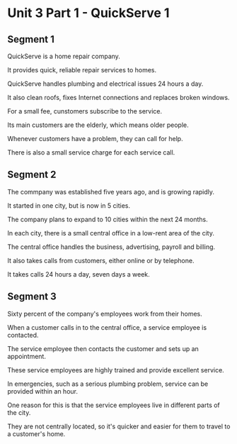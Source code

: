 # Unit 3 Part 1 - QuickServe 1

## Segment 1

QuickServe is a home repair company.

It provides quick, reliable repair services to homes.

QuickServe handles plumbing and electrical issues 24 hours a day.

It also clean roofs, fixes Internet connections and replaces broken windows.

For a small fee, cunstomers subscribe to the service.

Its main customers are the elderly, which means older people.

Whenever customers have a problem, they can call for help.

There is also a small service charge for each service call.


## Segment 2

The commpany was established five years ago, and is growing rapidly.

It started in one city, but is now in 5 cities.

The company plans to expand to 10 cities within the next 24 months.

In each city, there is a small central office in a low-rent area of the city.

The central office handles the business, advertising, payroll and billing.

It also takes calls from customers, either online or by telephone.

It takes calls 24 hours a day, seven days a week.

## Segment 3

Sixty percent of the company's employees work from their homes.

When a customer calls in to the central office, a service employee is contacted.

The service employee then contacts the customer and sets up an appointment.

These service employees are highly trained and provide excellent service.

In emergencies, such as a serious plumbing problem, service can be provided within an hour.

One reason for this is that the service employees live in different parts of the city.

They are not centrally located, so it's quicker and easier for them to travel to a customer's home.

